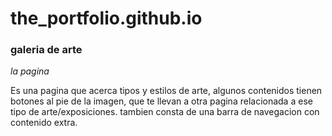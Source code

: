 # the_portfolio.github.io

### galeria de arte

_la pagina_

Es una pagina que acerca tipos y estilos de arte, algunos contenidos tienen botones al pie de la imagen, que te llevan a otra pagina relacionada a ese tipo de arte/exposiciones. tambien consta de una barra de navegacion con contenido extra.


